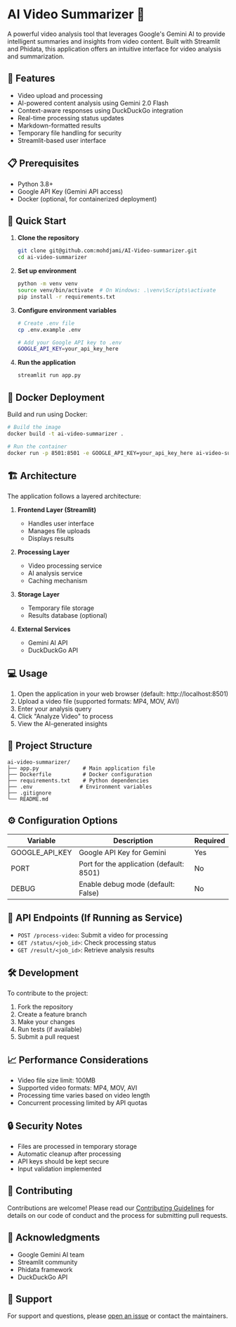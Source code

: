# AI Video Summarizer 🎥

A powerful video analysis tool that leverages Google's Gemini AI to provide intelligent summaries and insights from video content. Built with Streamlit and Phidata, this application offers an intuitive interface for video analysis and summarization.

## 🌟 Features

- Video upload and processing
- AI-powered content analysis using Gemini 2.0 Flash
- Context-aware responses using DuckDuckGo integration
- Real-time processing status updates
- Markdown-formatted results
- Temporary file handling for security
- Streamlit-based user interface

## 📋 Prerequisites

- Python 3.8+
- Google API Key (Gemini API access)
- Docker (optional, for containerized deployment)

## 🚀 Quick Start

1. **Clone the repository**
   ```bash
   git clone git@github.com:mohdjami/AI-Video-summarizer.git
   cd ai-video-summarizer
   ```

2. **Set up environment**
   ```bash
   python -m venv venv
   source venv/bin/activate  # On Windows: .\venv\Scripts\activate
   pip install -r requirements.txt
   ```

3. **Configure environment variables**
   ```bash
   # Create .env file
   cp .env.example .env
   
   # Add your Google API key to .env
   GOOGLE_API_KEY=your_api_key_here
   ```

4. **Run the application**
   ```bash
   streamlit run app.py
   ```

## 🐳 Docker Deployment

Build and run using Docker:

```bash
# Build the image
docker build -t ai-video-summarizer .

# Run the container
docker run -p 8501:8501 -e GOOGLE_API_KEY=your_api_key_here ai-video-summarizer
```

## 🏗️ Architecture

The application follows a layered architecture:

1. **Frontend Layer (Streamlit)**
   - Handles user interface
   - Manages file uploads
   - Displays results

2. **Processing Layer**
   - Video processing service
   - AI analysis service
   - Caching mechanism

3. **Storage Layer**
   - Temporary file storage
   - Results database (optional)

4. **External Services**
   - Gemini AI API
   - DuckDuckGo API

## 💻 Usage

1. Open the application in your web browser (default: http://localhost:8501)
2. Upload a video file (supported formats: MP4, MOV, AVI)
3. Enter your analysis query
4. Click "Analyze Video" to process
5. View the AI-generated insights

## 📁 Project Structure

```
ai-video-summarizer/
├── app.py              # Main application file
├── Dockerfile          # Docker configuration
├── requirements.txt    # Python dependencies
├── .env               # Environment variables
├── .gitignore
└── README.md
```

## ⚙️ Configuration Options

| Variable | Description | Required |
|----------|-------------|----------|
| GOOGLE_API_KEY | Google API Key for Gemini | Yes |
| PORT | Port for the application (default: 8501) | No |
| DEBUG | Enable debug mode (default: False) | No |

## 🔄 API Endpoints (If Running as Service)

- `POST /process-video`: Submit a video for processing
- `GET /status/<job_id>`: Check processing status
- `GET /result/<job_id>`: Retrieve analysis results

## 🛠️ Development

To contribute to the project:

1. Fork the repository
2. Create a feature branch
3. Make your changes
4. Run tests (if available)
5. Submit a pull request

## 📈 Performance Considerations

- Video file size limit: 100MB
- Supported video formats: MP4, MOV, AVI
- Processing time varies based on video length
- Concurrent processing limited by API quotas

## 🔒 Security Notes

- Files are processed in temporary storage
- Automatic cleanup after processing
- API keys should be kept secure
- Input validation implemented

## 🤝 Contributing

Contributions are welcome! Please read our [Contributing Guidelines](CONTRIBUTING.md) for details on our code of conduct and the process for submitting pull requests.

## 🙏 Acknowledgments

- Google Gemini AI team
- Streamlit community
- Phidata framework
- DuckDuckGo API

## 📧 Support

For support and questions, please [open an issue](issues/new) or contact the maintainers.
